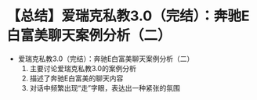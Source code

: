 # 【总结】爱瑞克私教3.0（完结）：奔驰E白富美聊天案例分析（二）

-   爱瑞克私教3.0（完结）：奔驰E白富美聊天案例分析（二）
    1.  主要讨论爱瑞克私教3.0的案例分析
    2.  描述了奔驰E白富美的聊天内容
    3.  对话中频繁出现“走”字眼，表达出一种紧张的氛围